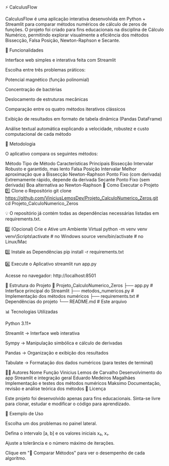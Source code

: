 ⚡ CalculusFlow

CalculusFlow é uma aplicação interativa desenvolvida em Python + Streamlit para comparar métodos numéricos de cálculo de zeros de funções.
O projeto foi criado para fins educacionais na disciplina de Cálculo Numérico, permitindo explorar visualmente a eficiência dos métodos Bissecção, Falsa Posição, Newton-Raphson e Secante.

🧩 Funcionalidades

Interface web simples e interativa feita com Streamlit

Escolha entre três problemas práticos:

Potencial magnético (função polinomial)

Concentração de bactérias

Deslocamento de estruturas mecânicas

Comparação entre os quatro métodos iterativos clássicos

Exibição de resultados em formato de tabela dinâmica (Pandas DataFrame)

Análise textual automática explicando a velocidade, robustez e custo computacional de cada método

🧠 Metodologia

O aplicativo compara os seguintes métodos:

Método	Tipo de Método	Características Principais
Bissecção	Intervalar	Robusto e garantido, mas lento
Falsa Posição	Intervalar	Melhor aproximação que a Bissecção
Newton-Raphson	Ponto Fixo (com derivada)	Extremamente rápido, depende da derivada
Secante	Ponto Fixo (sem derivada)	Boa alternativa ao Newton-Raphson
🚀 Como Executar o Projeto
1️⃣ Clone o Repositório
git clone https://github.com/ViniciusLemosDev/Projeto_CalculoNumerico_Zeros.git
cd Projeto_CalculoNumerico_Zeros


💡 O repositório já contém todas as dependências necessárias listadas em requirements.txt.

2️⃣ (Opcional) Crie e Ative um Ambiente Virtual
python -m venv venv
venv\Scripts\activate   # no Windows
source venv/bin/activate  # no Linux/Mac

3️⃣ Instale as Dependências
pip install -r requirements.txt

4️⃣ Execute o Aplicativo
streamlit run app.py


Acesse no navegador: http://localhost:8501

📂 Estrutura do Projeto
📁 Projeto_CalculoNumerico_Zeros
├── app.py                # Interface principal do Streamlit
├── metodos_numericos.py  # Implementação dos métodos numéricos
├── requirements.txt      # Dependências do projeto
└── README.md             # Este arquivo

📊 Tecnologias Utilizadas

Python 3.11+

Streamlit → Interface web interativa

Sympy → Manipulação simbólica e cálculo de derivadas

Pandas → Organização e exibição dos resultados

Tabulate → Formatação dos dados numéricos (para testes de terminal)

👨‍💻 Autores
Nome	Função
Vinicius Lemos de Carvalho	Desenvolvimento do app Streamlit e integração geral
Eduardo Medeiros Magalhães	Implementação e testes dos métodos numéricos
Maksimo	Documentação, revisão e análise teórica dos métodos
📘 Licença

Este projeto foi desenvolvido apenas para fins educacionais.
Sinta-se livre para clonar, estudar e modificar o código para aprendizado.

🧩 Exemplo de Uso

Escolha um dos problemas no painel lateral.

Defina o intervalo [a, b] e os valores iniciais x₀, x₁.

Ajuste a tolerância e o número máximo de iterações.

Clique em "🚀 Comparar Métodos" para ver o desempenho de cada algoritmo.
